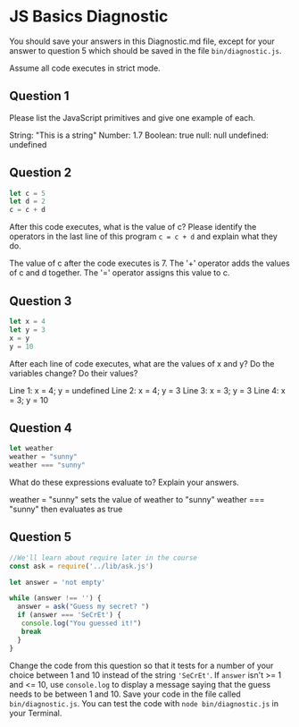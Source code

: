 # JS Basics Diagnostic

You should save your answers in this Diagnostic.md file, except for your answer to
question 5 which should be saved in the file `bin/diagnostic.js`.

Assume all code executes in strict mode.

## Question 1

Please list the JavaScript primitives and give one example of each.

String: "This is a string"
Number: 1.7
Boolean: true
null: null
undefined: undefined

## Question 2

```js
let c = 5
let d = 2
c = c + d

```

After this code executes, what is the value of c?  Please identify the operators in the last line of this program `c = c + d` and explain what they do.

The value of c after the code executes is 7. The '+' operator adds the values of c and d together. The '=' operator assigns this value to c.

## Question 3

```js
let x = 4
let y = 3
x = y
y = 10
```

After each line of code executes, what are the values of x and y?  Do the variables change?  Do their values?

<!-- solution below -->
Line 1: x = 4; y = undefined
Line 2: x = 4; y = 3
Line 3: x = 3; y = 3
Line 4: x = 3; y = 10


## Question 4

```js
let weather
weather = "sunny"
weather === "sunny"
```

What do these expressions evaluate to?  Explain your answers.

weather = "sunny" sets the value of weather to "sunny"
weather === "sunny" then evaluates as true

## Question 5

```js
//We'll learn about require later in the course
const ask = require('../lib/ask.js')

let answer = 'not empty'

while (answer !== '') {
  answer = ask("Guess my secret? ")
  if (answer === 'SeCrEt') {
   console.log("You guessed it!")
   break
  }
}
```

Change the code from this question so that it tests for a number of your choice
between 1 and 10 instead of the string `'SeCrEt'`.  If `answer` isn't >= 1 and
<= 10, use `console.log` to display a message saying that the guess needs to
be between 1 and 10.  Save your code in the file called `bin/diagnostic.js`.
You can test the code with `node bin/diagnostic.js` in your Terminal.
